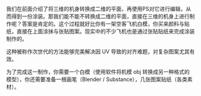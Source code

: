 我们在前面介绍了将三维的机身转换成二维的平面，再使用PS对它进行编辑，从而得到一份涂装。那我们能不能不转换成二维的平面，直接在三维的机身上进行制作呢？答案是肯定的。这个过程就好比你有一架空客飞机白模，你买来颜料与贴纸，直接在上面涂抹与张贴图案。现实中的不少飞机也是通过张贴贴纸来完成涂装制作的。

这种被称作次世代的方法能够完美解决因 UV 导致的对齐难题，对复杂图案尤其有效。

为了完成这一制作，你需要一个白模（使用软件将机模 obj 转换成另一种格式的模型），你还需要准备一根画笔（Blender / Substance），几张图案贴纸（各类素材）。






